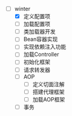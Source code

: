 - [ ] winter
    - [x] 定义配置项
    - [ ] 加载配置项
    - [ ] 类加载器开发
    - [ ] Bean容器实现
    - [ ] 实现依赖注入功能
    - [ ] 加载Controller
    - [ ] 初始化框架
    - [ ] 请求转发器
    - [ ] AOP
        - [ ] 定义切面注解
        - [ ] 搭建代理框架
        - [ ] 加载AOP框架
    - [ ] 事务
